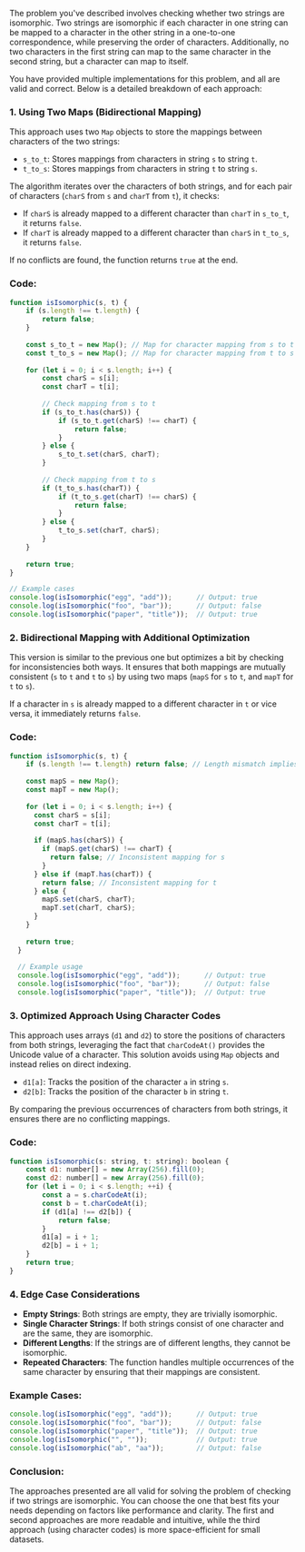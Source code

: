 The problem you've described involves checking whether two strings are isomorphic. Two strings are isomorphic if each character in one string can be mapped to a character in the other string in a one-to-one correspondence, while preserving the order of characters. Additionally, no two characters in the first string can map to the same character in the second string, but a character can map to itself.

You have provided multiple implementations for this problem, and all are valid and correct. Below is a detailed breakdown of each approach:

### 1. **Using Two Maps (Bidirectional Mapping)**

This approach uses two `Map` objects to store the mappings between characters of the two strings:

- `s_to_t`: Stores mappings from characters in string `s` to string `t`.
- `t_to_s`: Stores mappings from characters in string `t` to string `s`.

The algorithm iterates over the characters of both strings, and for each pair of characters (`charS` from `s` and `charT` from `t`), it checks:
- If `charS` is already mapped to a different character than `charT` in `s_to_t`, it returns `false`.
- If `charT` is already mapped to a different character than `charS` in `t_to_s`, it returns `false`.

If no conflicts are found, the function returns `true` at the end.

### Code:

```javascript
function isIsomorphic(s, t) {
    if (s.length !== t.length) {
        return false;
    }
    
    const s_to_t = new Map(); // Map for character mapping from s to t
    const t_to_s = new Map(); // Map for character mapping from t to s
    
    for (let i = 0; i < s.length; i++) {
        const charS = s[i];
        const charT = t[i];
        
        // Check mapping from s to t
        if (s_to_t.has(charS)) {
            if (s_to_t.get(charS) !== charT) {
                return false;
            }
        } else {
            s_to_t.set(charS, charT);
        }
        
        // Check mapping from t to s
        if (t_to_s.has(charT)) {
            if (t_to_s.get(charT) !== charS) {
                return false;
            }
        } else {
            t_to_s.set(charT, charS);
        }
    }
    
    return true;
}

// Example cases
console.log(isIsomorphic("egg", "add"));      // Output: true
console.log(isIsomorphic("foo", "bar"));      // Output: false
console.log(isIsomorphic("paper", "title"));  // Output: true
```

### 2. **Bidirectional Mapping with Additional Optimization**

This version is similar to the previous one but optimizes a bit by checking for inconsistencies both ways. It ensures that both mappings are mutually consistent (`s` to `t` and `t` to `s`) by using two maps (`mapS` for `s` to `t`, and `mapT` for `t` to `s`).

If a character in `s` is already mapped to a different character in `t` or vice versa, it immediately returns `false`.

### Code:

```javascript
function isIsomorphic(s, t) {
    if (s.length !== t.length) return false; // Length mismatch implies non-isomorphism
  
    const mapS = new Map();
    const mapT = new Map();
  
    for (let i = 0; i < s.length; i++) {
      const charS = s[i];
      const charT = t[i];
  
      if (mapS.has(charS)) {
        if (mapS.get(charS) !== charT) {
          return false; // Inconsistent mapping for s
        }
      } else if (mapT.has(charT)) {
        return false; // Inconsistent mapping for t
      } else {
        mapS.set(charS, charT);
        mapT.set(charT, charS);
      }
    }
  
    return true;
  }
  
  // Example usage
  console.log(isIsomorphic("egg", "add"));      // Output: true
  console.log(isIsomorphic("foo", "bar"));      // Output: false
  console.log(isIsomorphic("paper", "title"));  // Output: true
```

### 3. **Optimized Approach Using Character Codes**

This approach uses arrays (`d1` and `d2`) to store the positions of characters from both strings, leveraging the fact that `charCodeAt()` provides the Unicode value of a character. This solution avoids using `Map` objects and instead relies on direct indexing.

- `d1[a]`: Tracks the position of the character `a` in string `s`.
- `d2[b]`: Tracks the position of the character `b` in string `t`.

By comparing the previous occurrences of characters from both strings, it ensures there are no conflicting mappings.

### Code:

```javascript
function isIsomorphic(s: string, t: string): boolean {
    const d1: number[] = new Array(256).fill(0);
    const d2: number[] = new Array(256).fill(0);
    for (let i = 0; i < s.length; ++i) {
        const a = s.charCodeAt(i);
        const b = t.charCodeAt(i);
        if (d1[a] !== d2[b]) {
            return false;
        }
        d1[a] = i + 1;
        d2[b] = i + 1;
    }
    return true;
}
```

### 4. **Edge Case Considerations**
- **Empty Strings**: Both strings are empty, they are trivially isomorphic.
- **Single Character Strings**: If both strings consist of one character and are the same, they are isomorphic.
- **Different Lengths**: If the strings are of different lengths, they cannot be isomorphic.
- **Repeated Characters**: The function handles multiple occurrences of the same character by ensuring that their mappings are consistent.

### Example Cases:

```javascript
console.log(isIsomorphic("egg", "add"));      // Output: true
console.log(isIsomorphic("foo", "bar"));      // Output: false
console.log(isIsomorphic("paper", "title"));  // Output: true
console.log(isIsomorphic("", ""));            // Output: true
console.log(isIsomorphic("ab", "aa"));        // Output: false
```

### Conclusion:
The approaches presented are all valid for solving the problem of checking if two strings are isomorphic. You can choose the one that best fits your needs depending on factors like performance and clarity. The first and second approaches are more readable and intuitive, while the third approach (using character codes) is more space-efficient for small datasets.
